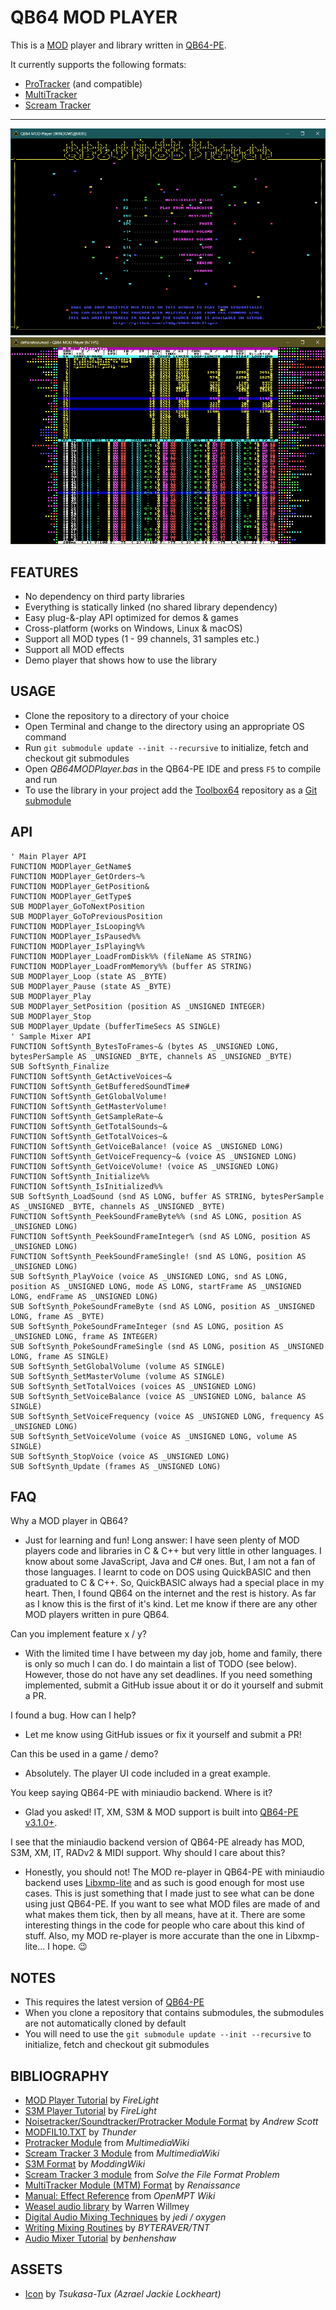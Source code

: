 # QB64 MOD PLAYER

This is a [MOD](https://en.wikipedia.org/wiki/MOD_(file_format)) player and library written in [QB64-PE](https://www.qb64phoenix.com/).

It currently supports the following formats:

- [ProTracker](https://en.wikipedia.org/wiki/ProTracker) (and compatible)
- [MultiTracker](https://en.wikipedia.org/wiki/Module_file#Popular_formats)
- [Scream Tracker](https://en.wikipedia.org/wiki/Scream_Tracker)

---

![Screenshot 1](screenshots/screenshot1.png)
![Screenshot 2](screenshots/screenshot2.png)

## FEATURES

- No dependency on third party libraries
- Everything is statically linked (no shared library dependency)
- Easy plug-&-play API optimized for demos & games
- Cross-platform (works on Windows, Linux & macOS)
- Support all MOD types (1 - 99 channels, 31 samples etc.)
- Support all MOD effects
- Demo player that shows how to use the library

## USAGE

- Clone the repository to a directory of your choice
- Open Terminal and change to the directory using an appropriate OS command
- Run `git submodule update --init --recursive` to initialize, fetch and checkout git submodules
- Open *QB64MODPlayer.bas* in the QB64-PE IDE and press `F5` to compile and run
- To use the library in your project add the [Toolbox64](https://github.com/a740g/Toolbox64) repository as a [Git submodule](https://git-scm.com/book/en/v2/Git-Tools-Submodules)

## API

```VB
' Main Player API
FUNCTION MODPlayer_GetName$
FUNCTION MODPlayer_GetOrders~%
FUNCTION MODPlayer_GetPosition&
FUNCTION MODPlayer_GetType$
SUB MODPlayer_GoToNextPosition
SUB MODPlayer_GoToPreviousPosition
FUNCTION MODPlayer_IsLooping%%
FUNCTION MODPlayer_IsPaused%%
FUNCTION MODPlayer_IsPlaying%%
FUNCTION MODPlayer_LoadFromDisk%% (fileName AS STRING)
FUNCTION MODPlayer_LoadFromMemory%% (buffer AS STRING)
SUB MODPlayer_Loop (state AS _BYTE)
SUB MODPlayer_Pause (state AS _BYTE)
SUB MODPlayer_Play
SUB MODPlayer_SetPosition (position AS _UNSIGNED INTEGER)
SUB MODPlayer_Stop
SUB MODPlayer_Update (bufferTimeSecs AS SINGLE)
' Sample Mixer API
FUNCTION SoftSynth_BytesToFrames~& (bytes AS _UNSIGNED LONG, bytesPerSample AS _UNSIGNED _BYTE, channels AS _UNSIGNED _BYTE)
SUB SoftSynth_Finalize
FUNCTION SoftSynth_GetActiveVoices~&
FUNCTION SoftSynth_GetBufferedSoundTime#
FUNCTION SoftSynth_GetGlobalVolume!
FUNCTION SoftSynth_GetMasterVolume!
FUNCTION SoftSynth_GetSampleRate~&
FUNCTION SoftSynth_GetTotalSounds~&
FUNCTION SoftSynth_GetTotalVoices~&
FUNCTION SoftSynth_GetVoiceBalance! (voice AS _UNSIGNED LONG)
FUNCTION SoftSynth_GetVoiceFrequency~& (voice AS _UNSIGNED LONG)
FUNCTION SoftSynth_GetVoiceVolume! (voice AS _UNSIGNED LONG)
FUNCTION SoftSynth_Initialize%%
FUNCTION SoftSynth_IsInitialized%%
SUB SoftSynth_LoadSound (snd AS LONG, buffer AS STRING, bytesPerSample AS _UNSIGNED _BYTE, channels AS _UNSIGNED _BYTE)
FUNCTION SoftSynth_PeekSoundFrameByte%% (snd AS LONG, position AS _UNSIGNED LONG)
FUNCTION SoftSynth_PeekSoundFrameInteger% (snd AS LONG, position AS _UNSIGNED LONG)
FUNCTION SoftSynth_PeekSoundFrameSingle! (snd AS LONG, position AS _UNSIGNED LONG)
SUB SoftSynth_PlayVoice (voice AS _UNSIGNED LONG, snd AS LONG, position AS _UNSIGNED LONG, mode AS LONG, startFrame AS _UNSIGNED LONG, endFrame AS _UNSIGNED LONG)
SUB SoftSynth_PokeSoundFrameByte (snd AS LONG, position AS _UNSIGNED LONG, frame AS _BYTE)
SUB SoftSynth_PokeSoundFrameInteger (snd AS LONG, position AS _UNSIGNED LONG, frame AS INTEGER)
SUB SoftSynth_PokeSoundFrameSingle (snd AS LONG, position AS _UNSIGNED LONG, frame AS SINGLE)
SUB SoftSynth_SetGlobalVolume (volume AS SINGLE)
SUB SoftSynth_SetMasterVolume (volume AS SINGLE)
SUB SoftSynth_SetTotalVoices (voices AS _UNSIGNED LONG)
SUB SoftSynth_SetVoiceBalance (voice AS _UNSIGNED LONG, balance AS SINGLE)
SUB SoftSynth_SetVoiceFrequency (voice AS _UNSIGNED LONG, frequency AS _UNSIGNED LONG)
SUB SoftSynth_SetVoiceVolume (voice AS _UNSIGNED LONG, volume AS SINGLE)
SUB SoftSynth_StopVoice (voice AS _UNSIGNED LONG)
SUB SoftSynth_Update (frames AS _UNSIGNED LONG)
```

## FAQ

Why a MOD player in QB64?

- Just for learning and fun! Long answer: I have seen plenty of MOD players code and libraries in C & C++ but very little in other languages. I know about some JavaScript, Java and C# ones. But, I am not a fan of those languages. I learnt to code on DOS using QuickBASIC and then graduated to C & C++. So, QuickBASIC always had a special place in my heart. Then, I found QB64 on the internet and the rest is history. As far as I know this is the first of it's kind. Let me know if there are any other MOD players written in pure QB64.

Can you implement feature x / y?

- With the limited time I have between my day job, home and family, there is only so much I can do. I do maintain a list of TODO (see below). However, those do not have any set deadlines. If you need something implemented, submit a GitHub issue about it or do it yourself and submit a PR.

I found a bug. How can I help?

- Let me know using GitHub issues or fix it yourself and submit a PR!

Can this be used in a game / demo?

- Absolutely. The player UI code included in a great example.

You keep saying QB64-PE with miniaudio backend. Where is it?

- Glad you asked! IT, XM, S3M & MOD support is built into [QB64-PE v3.1.0+](https://github.com/QB64-Phoenix-Edition/QB64pe/releases/).

I see that the miniaudio backend version of QB64-PE already has MOD, S3M, XM, IT, RADv2 & MIDI support. Why should I care about this?

- Honestly, you should not! The MOD re-player in QB64-PE with miniaudio backend uses [Libxmp-lite](https://github.com/libxmp/libxmp/tree/master/lite) and as such is good enough for most use cases. This is just something that I made just to see what can be done using just QB64-PE. If you want to see what MOD files are made of and what makes them tick, then by all means, have at it. There are some interesting things in the code for people who care about this kind of stuff. Also, my MOD re-player is more accurate than the one in Libxmp-lite... I hope. 😉

## NOTES

- This requires the latest version of [QB64-PE](https://github.com/QB64-Phoenix-Edition/QB64pe/releases)
- When you clone a repository that contains submodules, the submodules are not automatically cloned by default
- You will need to use the `git submodule update --init --recursive` to initialize, fetch and checkout git submodules

## BIBLIOGRAPHY

- [MOD Player Tutorial](docs/FMODDOC.TXT) by *FireLight*
- [S3M Player Tutorial](docs/FS3MDOC.TXT) by *FireLight*
- [Noisetracker/Soundtracker/Protracker Module Format](docs/MOD-FORM.TXT) by *Andrew Scott*
- [MODFIL10.TXT](docs/MODFIL10.TXT) by *Thunder*
- [Protracker Module](https://wiki.multimedia.cx/index.php/Protracker_Module) from *MultimediaWiki*
- [Scream Tracker 3 Module](https://wiki.multimedia.cx/index.php/Scream_Tracker_3_Module) from *MultimediaWiki*
- [S3M Format](https://moddingwiki.shikadi.net/wiki/S3M_Format) by *ModdingWiki*
- [Scream Tracker 3 module](http://fileformats.archiveteam.org/wiki/Scream_Tracker_3_module) from *Solve the File Format Problem*
- [MultiTracker Module (MTM) Format](docs/MultiTracker%20(.mtm).txt) by *Renaissance*
- [Manual: Effect Reference](https://wiki.openmpt.org/Manual:_Effect_Reference) from *OpenMPT Wiki*
- [Weasel audio library](https://weaselaudiolib.sourceforge.net/) by Warren Willmey
- [Digital Audio Mixing Techniques](docs/FSBDOC.TXT) by *jedi / oxygen*
- [Writing Mixing Routines](docs/MIXING10.TXT) by *BYTERAVER/TNT*
- [Audio Mixer Tutorial](https://github.com/benhenshaw/mixer_tutorial) by *benhenshaw*

## ASSETS

- [Icon](https://iconarchive.com/artist/tsukasa-tux.html) by *Tsukasa-Tux (Azrael Jackie Lockheart)*
